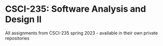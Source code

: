 # CSCI-235: Software Analysis and Design II
All assignments from CSCI-235 spring 2023 - available in their own private repositories
